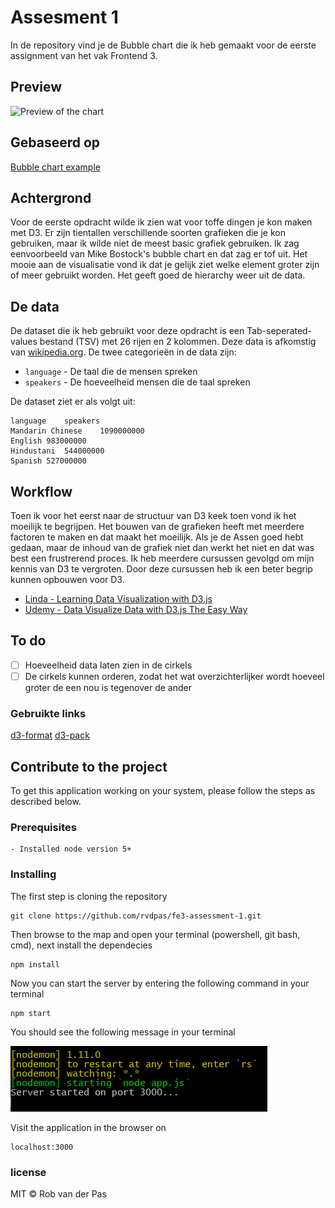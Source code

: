 # Assesment 1
In de repository vind je de Bubble chart die ik heb gemaakt voor de eerste assignment van het vak Frontend 3.

## Preview
![Preview of the chart](https://github.com/rvdpas/fe3-assessment-3/blob/master/public/preview.jpg)

## Gebaseerd op
[Bubble chart example](https://bl.ocks.org/mbostock/4063269)

## Achtergrond
Voor de eerste opdracht wilde ik zien wat voor toffe dingen je kon maken met D3. Er zijn tientallen verschillende soorten grafieken die je kon gebruiken, maar ik wilde niet de meest basic grafiek gebruiken. Ik zag eenvoorbeeld van Mike Bostock's bubble chart en dat zag er tof uit. Het mooie aan de visualisatie vond ik dat je gelijk ziet welke element groter zijn of meer gebruikt worden. Het geeft goed de hierarchy weer uit de data.

## De data
De dataset die ik heb gebruikt voor deze opdracht is een Tab-seperated-values bestand (TSV) met 26 rijen en 2 kolommen. Deze data is afkomstig van [wikipedia.org](https://en.wikipedia.org/wiki/List_of_languages_by_total_number_of_speakers). De twee categorieën in de data zijn:

- `language` - De taal die de mensen spreken
- `speakers` - De hoeveelheid mensen die de taal spreken

De dataset ziet er als volgt uit: 

```
language    speakers
Mandarin Chinese    1090000000
English 983000000
Hindustani  544000000
Spanish 527000000
```

## Workflow
Toen ik voor het eerst naar de structuur van D3 keek toen vond ik het moeilijk te begrijpen. Het bouwen van de grafieken heeft met meerdere factoren te maken en dat maakt het moeilijk. Als je de Assen goed hebt gedaan, maar de inhoud van de grafiek niet dan werkt het niet en dat was best een frustrerend proces. Ik heb meerdere cursussen gevolgd om mijn kennis van D3 te vergroten. Door deze cursussen heb ik een beter begrip kunnen opbouwen voor D3.

- [Linda - Learning Data Visualization with D3.js](https://www.lynda.com/D3-js-tutorials/Learning-Data-Visualization-D3-js/594451-2.html?srchtrk=index%3a3%0alinktypeid%3a2%0aq%3ad3%0apage%3a1%0as%3arelevance%0asa%3atrue%0aproducttypeid%3a2)
- [Udemy - Data Visualize Data with D3.js The Easy Way](https://www.udemy.com/data-visualize-data-with-d3js-the-easy-way/learn/v4/overview)

## To do
- [ ] Hoeveelheid data laten zien in de cirkels
- [ ] De cirkels kunnen orderen, zodat het wat overzichterlijker wordt hoeveel groter de een nou is tegenover de ander

### Gebruikte links
[d3-format](https://github.com/d3/d3-format)
[d3-pack](https://github.com/d3/d3-hierarchy/blob/master/README.md#pack)

## Contribute to the project

To get this application working on your system, please follow the steps as described below.

### Prerequisites

```
- Installed node version 5+ 
```

### Installing

The first step is cloning the repository

```
git clone https://github.com/rvdpas/fe3-assessment-1.git
```

Then browse to the map and open your terminal (powershell, git bash, cmd), next install the dependecies

```
npm install
```

Now you can start the server by entering the following command in your terminal
```
npm start
```
You should see the following message in your terminal  

![Server started](https://github.com/rvdpas/meesterproef/blob/master/public/img/server-running.png "Server started")

Visit the application in the browser on 
```
localhost:3000
```

### license
MIT © Rob van der Pas
